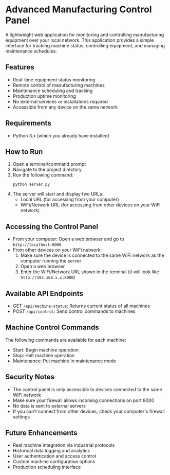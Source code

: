 # Advanced Manufacturing Control Panel

A lightweight web application for monitoring and controlling manufacturing equipment over your local network. This application provides a simple interface for tracking machine status, controlling equipment, and managing maintenance schedules.

## Features

- Real-time equipment status monitoring
- Remote control of manufacturing machines
- Maintenance scheduling and tracking
- Production uptime monitoring
- No external services or installations required
- Accessible from any device on the same network

## Requirements
- Python 3.x (which you already have installed)

## How to Run

1. Open a terminal/command prompt
2. Navigate to the project directory
3. Run the following command:
   ```
   python server.py
   ```
4. The server will start and display two URLs:
   - Local URL (for accessing from your computer)
   - WiFi/Network URL (for accessing from other devices on your WiFi network)

## Accessing the Control Panel

- From your computer: Open a web browser and go to `http://localhost:8000`
- From other devices on your WiFi network: 
  1. Make sure the device is connected to the same WiFi network as the computer running the server
  2. Open a web browser
  3. Enter the WiFi/Network URL shown in the terminal (it will look like `http://192.168.x.x:8000`)

## Available API Endpoints

- GET `/api/machine-status`: Returns current status of all machines
- POST `/api/control`: Send control commands to machines

## Machine Control Commands

The following commands are available for each machine:
- Start: Begin machine operation
- Stop: Halt machine operation
- Maintenance: Put machine in maintenance mode

## Security Notes

- The control panel is only accessible to devices connected to the same WiFi network
- Make sure your firewall allows incoming connections on port 8000
- No data is sent to external servers
- If you can't connect from other devices, check your computer's firewall settings

## Future Enhancements

- Real machine integration via industrial protocols
- Historical data logging and analytics
- User authentication and access control
- Custom machine configuration options
- Production scheduling interface 